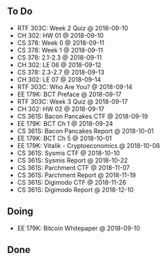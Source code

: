 ## To Do

- RTF 303C: Week 2 Quiz
    @ 2018-09-10
- CH 302: HW 01
    @ 2018-09-10
- CS 378: Week 0
    @ 2018-09-11
- CS 378: Week 1
    @ 2018-09-11
- CS 378: 2.1-2.3
    @ 2018-09-11
- CH 302: LE 06
    @ 2018-09-12
- CS 378: 2.3-2.7
    @ 2018-09-13
- CH 302: LE 07
    @ 2018-09-14
- RTF 303C: Who Are You?
    @ 2018-09-14
- EE 179K: BCT Preface
    @ 2018-09-17
- RTF 303C: Week 3 Quiz
    @ 2018-09-17
- CH 302: HW 02
    @ 2018-09-17
- CS 361S: Bacon Pancakes CTF
    @ 2018-09-19
- EE 179K: BCT Ch 1
    @ 2018-09-24
- CS 361S: Bacon Pancakes Report
    @ 2018-10-01
- EE 179K: BCT Ch 5
    @ 2018-10-01
- EE 179K: Vitalik - Cryptoeconomics
    @ 2018-10-08
- CS 361S: Sysmis CTF
    @ 2018-10-10
- CS 361S: Sysmis Report
    @ 2018-10-22
- CS 361S: Parchment CTF
    @ 2018-11-07
- CS 361S: Parchment Report
    @ 2018-11-19
- CS 361S: Digimodo CTF
    @ 2018-11-26
- CS 361S: Digimodo Report
    @ 2018-12-10

## Doing

- EE 179K: Bitcoin Whitepaper
    @ 2018-09-10

## Done

